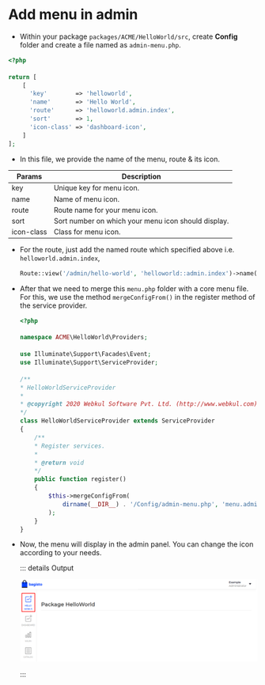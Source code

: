 # Add menu in admin

- Within your package `packages/ACME/HelloWorld/src`, create **Config** folder and create a file named as `admin-menu.php`.

~~~php
<?php

return [
    [
      'key'        => 'helloworld',
      'name'       => 'Hello World',
      'route'      => 'helloworld.admin.index',
      'sort'       => 1,
      'icon-class' => 'dashboard-icon',
    ]
];
~~~

- In this file, we provide the name of the menu, route & its icon.

| Params     | Description                                         |
| ---------- | --------------------------------------------------- |
| key        | Unique key for menu icon.                           |
| name       | Name of menu icon.                                  |
| route      | Route name for your menu icon.                      |
| sort       | Sort number on which your menu icon should display. |
| icon-class | Class for menu icon.                                |

- For the route, just add the named route which specified above i.e. `helloworld.admin.index`,

  ~~~php
  Route::view('/admin/hello-world', 'helloworld::admin.index')->name('helloworld.admin.index');
  ~~~

- After that we need to merge this `menu.php` folder with a core menu file. For this, we use the method `mergeConfigFrom()` in the register method of the service provider.

  ~~~php
  <?php

  namespace ACME\HelloWorld\Providers;

  use Illuminate\Support\Facades\Event;
  use Illuminate\Support\ServiceProvider;

  /**
  * HelloWorldServiceProvider
  *
  * @copyright 2020 Webkul Software Pvt. Ltd. (http://www.webkul.com)
  */
  class HelloWorldServiceProvider extends ServiceProvider
  {
      /**
      * Register services.
      *
      * @return void
      */
      public function register()
      {
          $this->mergeConfigFrom(
              dirname(__DIR__) . '/Config/admin-menu.php', 'menu.admin'
          );
      }
  }
  ~~~

- Now, the menu will display in the admin panel. You can change the icon according to your needs.

  ::: details Output

    ![Admin Menu Output](../assets/images/package-development/admin-menu-output.png)

  :::